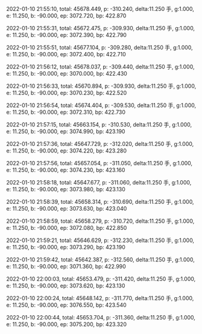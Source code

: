 2022-01-10 21:55:10, total: 45678.449, p: -310.240, delta:11.250 手, g:1.000, e: 11.250, b: -90.000, ep: 3072.720, bp: 422.870

2022-01-10 21:55:31, total: 45672.475, p: -309.930, delta:11.250 手, g:1.000, e: 11.250, b: -90.000, ep: 3072.390, bp: 422.790

2022-01-10 21:55:51, total: 45677.104, p: -309.280, delta:11.250 手, g:1.000, e: 11.250, b: -90.000, ep: 3072.400, bp: 422.710

2022-01-10 21:56:12, total: 45678.037, p: -309.440, delta:11.250 手, g:1.000, e: 11.250, b: -90.000, ep: 3070.000, bp: 422.430

2022-01-10 21:56:33, total: 45670.894, p: -309.930, delta:11.250 手, g:1.000, e: 11.250, b: -90.000, ep: 3070.230, bp: 422.520

2022-01-10 21:56:54, total: 45674.404, p: -309.530, delta:11.250 手, g:1.000, e: 11.250, b: -90.000, ep: 3072.310, bp: 422.730

2022-01-10 21:57:15, total: 45663.154, p: -310.530, delta:11.250 手, g:1.000, e: 11.250, b: -90.000, ep: 3074.990, bp: 423.190

2022-01-10 21:57:36, total: 45647.729, p: -312.020, delta:11.250 手, g:1.000, e: 11.250, b: -90.000, ep: 3074.220, bp: 423.280

2022-01-10 21:57:56, total: 45657.054, p: -311.050, delta:11.250 手, g:1.000, e: 11.250, b: -90.000, ep: 3074.230, bp: 423.160

2022-01-10 21:58:18, total: 45647.677, p: -311.060, delta:11.250 手, g:1.000, e: 11.250, b: -90.000, ep: 3073.980, bp: 423.130

2022-01-10 21:58:39, total: 45658.314, p: -310.690, delta:11.250 手, g:1.000, e: 11.250, b: -90.000, ep: 3073.630, bp: 423.040

2022-01-10 21:58:59, total: 45658.279, p: -310.720, delta:11.250 手, g:1.000, e: 11.250, b: -90.000, ep: 3072.080, bp: 422.850

2022-01-10 21:59:21, total: 45646.629, p: -312.230, delta:11.250 手, g:1.000, e: 11.250, b: -90.000, ep: 3073.290, bp: 423.190

2022-01-10 21:59:42, total: 45642.387, p: -312.560, delta:11.250 手, g:1.000, e: 11.250, b: -90.000, ep: 3071.360, bp: 422.990

2022-01-10 22:00:03, total: 45653.479, p: -311.420, delta:11.250 手, g:1.000, e: 11.250, b: -90.000, ep: 3073.620, bp: 423.130

2022-01-10 22:00:24, total: 45648.142, p: -311.770, delta:11.250 手, g:1.000, e: 11.250, b: -90.000, ep: 3076.550, bp: 423.540

2022-01-10 22:00:44, total: 45653.704, p: -311.360, delta:11.250 手, g:1.000, e: 11.250, b: -90.000, ep: 3075.200, bp: 423.320